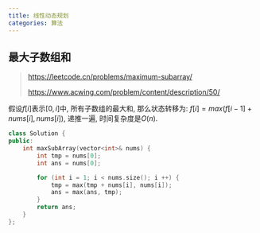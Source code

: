 ```yaml
---
title: 线性动态规划
categories: 算法
---
```




## 最大子数组和

> https://leetcode.cn/problems/maximum-subarray/
>
> https://www.acwing.com/problem/content/description/50/

假设$f[i]$表示$[0, i]$中, 所有子数组的最大和, 那么状态转移为: $f[i] = max(f[i - 1] + nums[i], nums[i])$, 递推一遍, 时间复杂度是$O(n)$.

```cpp
class Solution {
public:
    int maxSubArray(vector<int>& nums) {
        int tmp = nums[0];
        int ans = nums[0];

        for (int i = 1; i < nums.size(); i ++) {
            tmp = max(tmp + nums[i], nums[i]);
            ans = max(ans, tmp);
        }
        return ans;
    }
};
```

